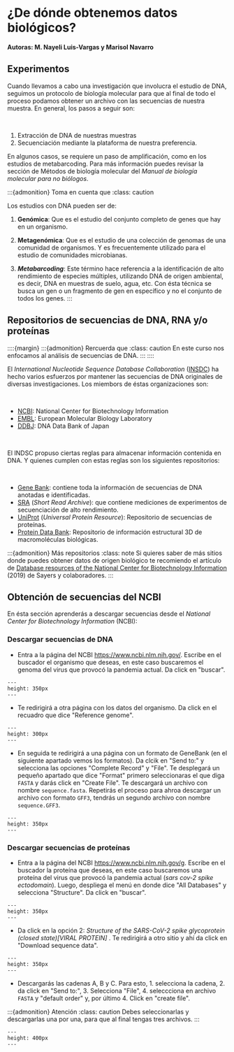 # ¿De dónde obtenemos datos biológicos?
**Autoras: M. Nayeli Luis-Vargas y Marisol Navarro**

## Experimentos

Cuando llevamos a cabo una investigación que involucra el estudio de DNA, seguimos un protocolo de biología molecular para que al final de todo el proceso podamos obtener un archivo con las secuencias de nuestra muestra. En general, los pasos a seguir son: 

<br>

1. Extracción de DNA de nuestras muestras
2. Secuenciación mediante la plataforma de nuestra preferencia. 

En algunos casos, se requiere un paso de amplificación, como en los estudios de metabarcoding. Para más información puedes revisar la sección de Métodos de biología molecular del *Manual de biología molecular para no biólogos*. 

:::{admonition} Toma en cuenta que
:class: caution

Los estudios con DNA pueden ser de:

1. **Genómica**: Que es el estudio del conjunto completo de genes que hay en un organismo.

2. **Metagenómica**: Que es el estudio de una colección de genomas de una comunidad de organismos. Y es frecuentemente utilizado para el estudio de comunidades microbianas.

3. ***Metabarcoding***: Este término hace referencia a la identificación de alto rendimiento de especies múltiples, utilizando DNA de origen ambiental, es decir, DNA en muestras de suelo, agua, etc. Con ésta técnica se busca un gen o un fragmento de gen en específico y no el conjunto de todos los genes.
:::


## Repositorios de secuencias de DNA, RNA y/o proteínas

::::{margin}
:::{admonition} Rercuerda que
:class: caution
En este curso nos enfocamos al análisis de secuencias de DNA.
:::
::::

El *International Nucleotide Sequence Database Collaboration* (<a href = "https://www.insdc.org/">INSDC</a>) ha hecho varios esfuerzos por mantener las secuencias de DNA originales de diversas investigaciones. Los miembors de éstas organizaciones son: 

<br>

*  <a href = "https://www.ncbi.nlm.nih.gov/">NCBI</a>: National Center for Biotechnology Information
*  <a href = "https://www.ebi.ac.uk/">EMBL</a>: European Molecular Biology Laboratory
* <a href = "https://www.ddbj.nig.ac.jp/index-e.html">DDBJ</a>: DNA Data Bank of Japan

<br>

El INDSC propuso ciertas reglas para almacenar información contenida en DNA. Y quienes cumplen con estas reglas son los siguientes repositorios:

<br>

* <a href = "https://pubmed.ncbi.nlm.nih.gov/23193287/">Gene Bank</a>: contiene toda la información de secuencias de DNA anotadas e identificadas. 
* <a href = "https://www.ncbi.nlm.nih.gov/sra">SRA</a> (*Short Read Archive*): que contiene mediciones de experimentos de secuenciación de alto rendimiento. 
* <a href = "https://www.uniprot.org/">UniProt</a> (*Universal Protein Resource*): Repositorio de secuencias de proteínas. 
* <a href = "https://www.rcsb.org/">Protein Data Bank</a>: Repositorio de información estructural 3D de macromoléculas biológicas.  


:::{admonition} Más repositorios
:class: note
Si quieres saber de más sitios donde puedes obtener datos de origen biológico te recomiendo el artículo de <a href = "https://drive.google.com/file/d/12B8FbkLM1hBVWFrIJrzraKwaopvmP6ND/view?usp=sharing">Database resources of the National Center for Biotechnology Information</a> (2019) de Sayers y colaboradores.
:::

## Obtención de secuencias del NCBI

En ésta sección aprenderás a descargar secuencias desde el *National Center for Biotechnology Information* (NCBI): 

### Descargar secuencias de DNA

* Entra a la página del NCBI <https://www.ncbi.nlm.nih.gov/>. Escribe en el buscador el organismo que deseas, en este caso buscaremos el genoma del virus que provocó la pandemia actual. Da click en "buscar".


```{figure} images/intro_analisis_bioinfo/ncbi1.png
---
height: 350px
---
```

* Te redirigirá a otra página con los datos del organismo. Da click en el recuadro que dice "Reference genome". 

```{figure} images/intro_analisis_bioinfo/ncbi2.png
---
height: 300px
---
```

*  En seguida te redirigirá a una página con un formato de GeneBank (en el siguiente apartado vemos los formatos). Da clcik en "Send to:" y selecciona las opciones "Complete Record" y "File". Te desplegará un pequeño apartado que dice "Format" primero seleccionaras el que diga `FASTA` y darás click en "Create File". Te descargará un archivo con nombre `sequence.fasta`. Repetirás el proceso para ahroa descargar un archivo con formato `GFF3`, tendrás un segundo archivo con nombre `sequence.GFF3`.

```{figure} images/intro_analisis_bioinfo/ncbi3.png
---
height: 350px
---
```

### Descargar secuencias de proteínas

* Entra a la página del NCBI <https://www.ncbi.nlm.nih.gov/g>. Escribe en el buscador la proteína  que deseas, en este caso buscaremos una proteína del virus que provocó la pandemia actual (*sars cov-2 spike ectodomain*). Luego, despliega el menú en donde dice "All Databases" y selecciona "Structure". Da click en "buscar".

```{figure} images/intro_analisis_bioinfo/ncbi4.png
---
height: 350px
--- 
```

* Da click en la opción 2: *Structure of the SARS-CoV-2 spike glycoprotein (closed state)[VIRAL PROTEIN]* . Te redirigirá a otro sitio y ahí da click en "Download sequence data". 

```{figure} images/intro_analisis_bioinfo/ncbi5.png
---
height: 350px
--- 
```

* Descargarás las cadenas A, B y C. Para esto, 1. selecciona la cadena, 2. da click en "Send to:", 3. Selecciona "File", 4. seleccciona en archivo `FASTA` y "default order" y, por último 4. Click en "create file". 

:::{admonition} Atención
:class: caution
Debes seleccionarlas y descargarlas una por una, para que al final tengas tres archivos.
:::

```{figure} images/intro_analisis_bioinfo/ncbi6.png
---
height: 400px
--- 
```